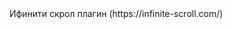 <!-- ! Modul 10  Библиотеки. Шаблонизация. JSON. WebStorage-->
<!-- ? Модуль 10. Занятие 19. Библиотеки https://www.youtube.com/watch?v=Fh8d14cY9AM&feature=youtu.be-->
<!-- ? Модуль 10. Занятие 20. Мастерская: знакомство с веб-приложениями https://www.youtube.com/watch?v=p4XGoF0sFJM -->
<!-- * Модуль 10. Занятие 19. Библиотеки. Шаблонизация и WebStorage API https://www.youtube.com/watch?v=jNNOCX99W7M-->
<!-- *  Модуль 10. Занятие 20. Библиотеки. Шаблонизация и WebStorage API https://www.youtube.com/watch?v=JnHkRZWnyjQ-->

<!-- ! Modul 11  Таймеры. Promise API-->
<!-- ? Модуль 11. Занятие 21. Асинхронность: таймеры https://www.youtube.com/watch?v=jMNproAL94I-->
<!-- ? Занятие 22. Промисы https://www.youtube.com/watch?v=_meqUlyIEHc-->
<!-- * Модуль 11. Занятие 21. Асинхронность: таймеры https://www.youtube.com/watch?v=O2SjInJZHsM-->
<!-- * Модуль 11. Занятие 22. Асинхронность: таймеры. Промисы https://www.youtube.com/watch?v=n-9_kvz8MTo-->

<!-- ! Modul 12  AJAX. Fetch API. CRUD-->
<!-- ? Модуль 12. Занятие 23. HTTP-запросы (AJAX) https://www.youtube.com/watch?v=qjiUZOLJ1lA-->
<!-- ? Модуль 12. Занятие 24 REST-пагинация https://www.youtube.com/watch?v=poxVZxvONF8--> Ифинити скрол плагин (https://infinite-scroll.com/)
<!-- * Модуль 12. Занятие 23 HTTP-запросы (AJAX) https://www.youtube.com/watch?v=FJt2gGgY1VA-->
<!-- * Модуль 12. Занятие 24 HTTP-запросы (AJAX) REST-пагинация и бесконечный скрол https://www.youtube.com/watch?v=MfUAr0KTXyU-->

<!-- ! Modul 13  CRUD и async/awai-->
<!-- ? Модуль 13. Занятие 25.  CRUD https://www.youtube.com/watch?v=WMmFT8i2BS8-->
<!-- ? Модуль 13. Занятие 26.  Асинхронные функции (async/await) https://www.youtube.com/watch?v=2lvJn5yrv5c-->
<!-- * Модуль 13. Занятие 25 Асинхронные функции (async/await) https://www.youtube.com/watch?v=ZuoUjOMzoLI-->
